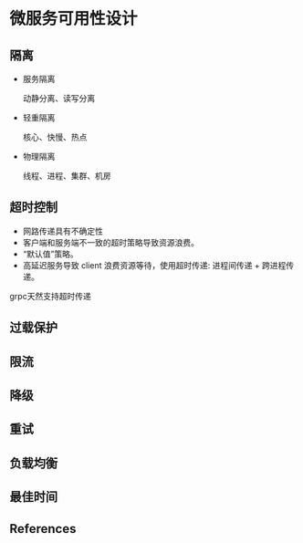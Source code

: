 # 微服务可用性设计

## 隔离

* 服务隔离

  动静分离、读写分离

* 轻重隔离

  核心、快慢、热点

* 物理隔离

  线程、进程、集群、机房

## 超时控制

* 网路传递具有不确定性
* 客户端和服务端不一致的超时策略导致资源浪费。
* “默认值”策略。
* 高延迟服务导致 client 浪费资源等待，使用超时传递: 进程间传递 + 跨进程传递。

grpc天然支持超时传递

## 过载保护

## 限流

## 降级

## 重试

## 负载均衡

## 最佳时间

## References
